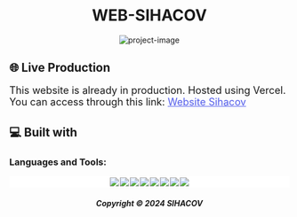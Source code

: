 <h1 align="center" id="title">
  WEB-SIHACOV
</h1>

<p align="center"><img src="https://socialify.git.ci/MukhlisMaulanaA/web-sihacov/image?description=1&amp;descriptionEditable=Website%20Project%20Sistem%20Inspeksi%20Alat%20Kesehatan%20menggunakan%20%0AComputer%20Vision%20pada%20proses%20Quality%20Control.&amp;language=1&amp;name=1&amp;owner=1&amp;theme=Light" alt="project-image"></p>

<h2> 🌐 Live Production </h2>
  <p style="font-size: 18px;"> This website is already in production. Hosted using Vercel. You can access through this link:
  <span>
    <a href="https://web-sihacov.vercel.app/" style="font-weight: semi-bold; color: #525CEB;"> Website Sihacov </a>
  </span>
  </p>

<h2>💻 Built with</h2>

<h3 align="left">Languages and Tools:</h3>
<div align="left" style="background-color: white; padding: 2px; display: flex; gap: 2px; flex-wrap: wrap; align-items: center; justify-content: center;
">
	<img src="https://img.shields.io/badge/Vercel-000000?style=for-the-badge&logo=vercel&logoColor=white" />
	<img src="https://img.shields.io/badge/next%20js-000000?style=for-the-badge&logo=nextdotjs&logoColor=white" />
	<img src="https://img.shields.io/badge/Tailwind_CSS-38B2AC?style=for-the-badge&logo=tailwind-css&logoColor=white" />
	<img src="https://img.shields.io/badge/Node%20js-339933?style=for-the-badge&logo=nodedotjs&logoColor=white" />
	<img src="https://img.shields.io/badge/React-20232A?style=for-the-badge&logo=react&logoColor=61DAFB" />
	<img src="https://img.shields.io/badge/VSCode-0078D4?style=for-the-badge&logo=visual%20studio%20code&logoColor=white" />
	<img src="https://img.shields.io/badge/JavaScript-323330?style=for-the-badge&logo=javascript&logoColor=F7DF1E" />
	<img src="https://img.shields.io/badge/TypeScript-007ACC?style=for-the-badge&logo=typescript&logoColor=white" />
</div>

<h5 align="center">Copyright © 2024 SIHACOV</h5>
